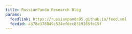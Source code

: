 ```yaml
---
title: RussianPanda Research Blog
params:
  feedlink: https://russianpanda95.github.io/feed.xml
  feedid: a378e378049c524efdcc8319265fe15f
---
```

